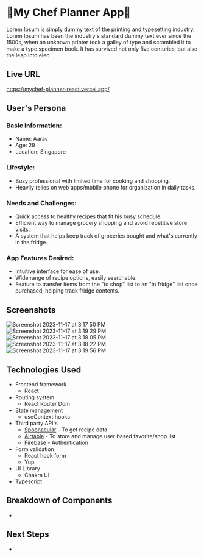 # 🥕My Chef Planner App🥕
Lorem Ipsum is simply dummy text of the printing and typesetting industry. Lorem Ipsum has been the industry's standard dummy text ever since the 1500s, when an unknown printer took a galley of type and scrambled it to make a type specimen book. It has survived not only five centuries, but also the leap into elec

## Live URL
https://mychef-planner-react.vercel.app/

## User's Persona
### Basic Information:
* Name: Aarav
* Age: 29
* Location: Singapore

### Lifestyle:
* Busy professional with limited time for cooking and shopping.
* Heavily relies on web apps/mobile phone for organization in daily tasks.

### Needs and Challenges:
* Quick access to healthy recipes that fit his busy schedule.
* Efficient way to manage grocery shopping and avoid repetitive store visits.
* A system that helps keep track of groceries bought and what's currently in the fridge.

### App Features Desired:
* Intuitive interface for ease of use.
* Wide range of recipe options, easily searchable.
* Feature to transfer items from the "to shop" list to an "in fridge" list once purchased, helping track fridge contents.

## Screenshots
![Screenshot 2023-11-17 at 3 17 50 PM](https://github.com/natsumi-h/mychef-planner-react/assets/88537845/c62bcba4-0a40-4ab7-9c3e-699a48e0a884)
![Screenshot 2023-11-17 at 3 19 29 PM](https://github.com/natsumi-h/mychef-planner-react/assets/88537845/d6664018-7ed7-4ad9-84c4-0c99e86d118d)
![Screenshot 2023-11-17 at 3 18 05 PM](https://github.com/natsumi-h/mychef-planner-react/assets/88537845/b8588f57-0643-48fb-b107-c3c71eb498d1)
![Screenshot 2023-11-17 at 3 18 22 PM](https://github.com/natsumi-h/mychef-planner-react/assets/88537845/76f414ec-cd6b-4c01-b08f-3bd44db74726)
![Screenshot 2023-11-17 at 3 19 56 PM](https://github.com/natsumi-h/mychef-planner-react/assets/88537845/a2b5dc3a-a2d9-4ec8-ba4b-dc71b1de1398)

## Technologies Used
* Frontend framework
  * React
* Routing system
  * React Router Dom
* State management
  * useContext hooks
* Third party API's
  * [Spoonacular](https://spoonacular.com/food-api/) - To get recipe data
  * [Airtable](https://support.airtable.com/docs/airtable-web-api-using-filterbyformula-or-sort-parameters) - To store and manage user based favorite/shop list
  * [Firebase](https://firebase.google.com/) - Authentication 
* Form validation
  * React hook form
  * Yup
* UI Library
  * Chakra UI 
* Typescript

## Breakdown of Components
* 

## Next Steps
* 
